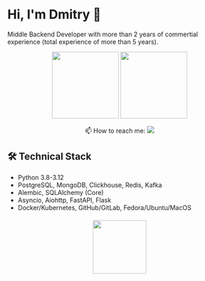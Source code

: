 # Hi, I'm Dmitry 👋

Middle Backend Developer with more than 2 years of commertial experience (total experience of more than 5 years).

<p align='center'>
   <a href="https://github-readme-stats.vercel.app/api?username=stelmakhdigital&show_icons=true&count_private=true"><img
           height=150
           src="https://github-readme-stats.vercel.app/api?username=stelmakhdigital&show_icons=true&count_private=true"/></a>
   <a href="https://github.com/stelmakhdigital/github-readme-stats"><img height=150
                                                                  src="https://github-readme-stats.vercel.app/api/top-langs/?username=stelmakhdigital&layout=compact"/></a>
</p>

<p align='center'>
   📫 How to reach me: <a href="https://t.me/dmitrybudaev">  
       <img src="https://img.shields.io/badge/Telegram-2CA5E0?style=for-the-badge&logo=telegram&logoColor=white"/>
   </a>


## 🛠 Technical Stack
*   Python 3.8-3.12
*   PostgreSQL, MongoDB, Clickhouse, Redis, Kafka
*   Alembic, SQLAlchemy (Core)
*   Asyncio, Aiohttp, FastAPI, Flask
*   Docker/Kubernetes, GitHub/GitLab, Fedora/Ubuntu/MacOS 


<div align="center" style="margin: 20px 0">
    <img width="120px" src="https://komarev.com/ghpvc/?username=stelmakhdigital&color=DE002D">
</div>

